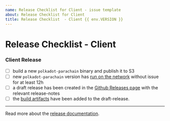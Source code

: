 ```yaml
---
name: Release Checklist for Client - issue template
about: Release Checklist for Client
title: Release Checklist  - Client {{ env.VERSION }}
---
```


# Release Checklist - Client

### Client Release

- [ ] build a new `polkadot-parachain` binary and publish it to S3
- [ ] new `polkadot-parachain` version has [run on the network](../../docs/release.md#burnin)
    without issue for at least 12h
- [ ] a draft release has been created in the [Github Releases page](https://github.com/paritytech/cumulus/releases) with the relevant release-notes
- [ ] the [build artifacts](../../docs/release.md#build-artifacts) have been added to the
    draft-release.

---

Read more about the [release documentation](../../docs/release.md).
